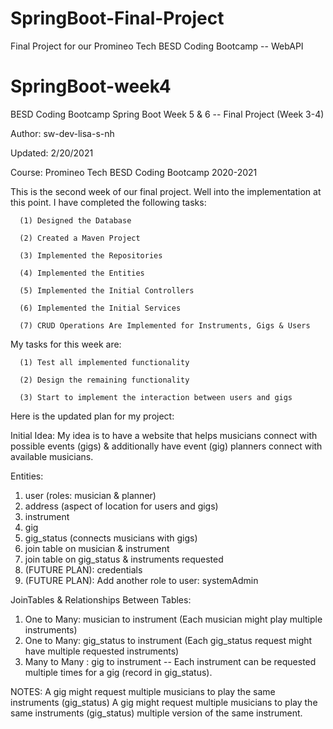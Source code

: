 # SpringBoot-Final-Project
Final Project for our Promineo Tech BESD Coding Bootcamp -- WebAPI 

# SpringBoot-week4
BESD Coding Bootcamp Spring Boot Week 5 & 6 -- Final Project (Week 3-4)

Author:  sw-dev-lisa-s-nh

Updated:  2/20/2021

Course:   Promineo Tech BESD Coding Bootcamp 2020-2021

This is the second week of our final project.   Well into the implementation at this point.
I have completed the following tasks:

      (1) Designed the Database
      
      (2) Created a Maven Project
      
      (3) Implemented the Repositories
      
      (4) Implemented the Entities
      
      (5) Implemented the Initial Controllers
      
      (6) Implemented the Initial Services
      
      (7) CRUD Operations Are Implemented for Instruments, Gigs & Users

My tasks for this week are:

      (1) Test all implemented functionality

      (2) Design the remaining functionality

      (3) Start to implement the interaction between users and gigs


Here is the updated plan for my project:

Initial Idea: My idea is to have a website that helps musicians connect with possible events (gigs) 
& additionally have event (gig) planners connect with available musicians.  

Entities:  
1.  user (roles: musician & planner)
2.  address (aspect of location for users and gigs)
3.  instrument
4.  gig
5.  gig_status (connects musicians with gigs)
6.  join table on musician & instrument
7.  join table on gig_status & instruments requested
8.  (FUTURE PLAN):  credentials
9.  (FUTURE PLAN):  Add another role to user:  systemAdmin

           
JoinTables & Relationships Between Tables:
1.  One to Many: musician to instrument (Each musician might play multiple instruments)
2.  One to Many:  gig_status to instrument (Each gig_status request might have multiple requested instruments)
3.  Many to Many :  gig to instrument -- Each instrument can be requested multiple times for a gig (record in gig_status). 


NOTES:  A gig might request multiple musicians to play the same instruments (gig_status)   A gig might request multiple musicians to play the same instruments (gig_status) multiple version of the same instrument.
